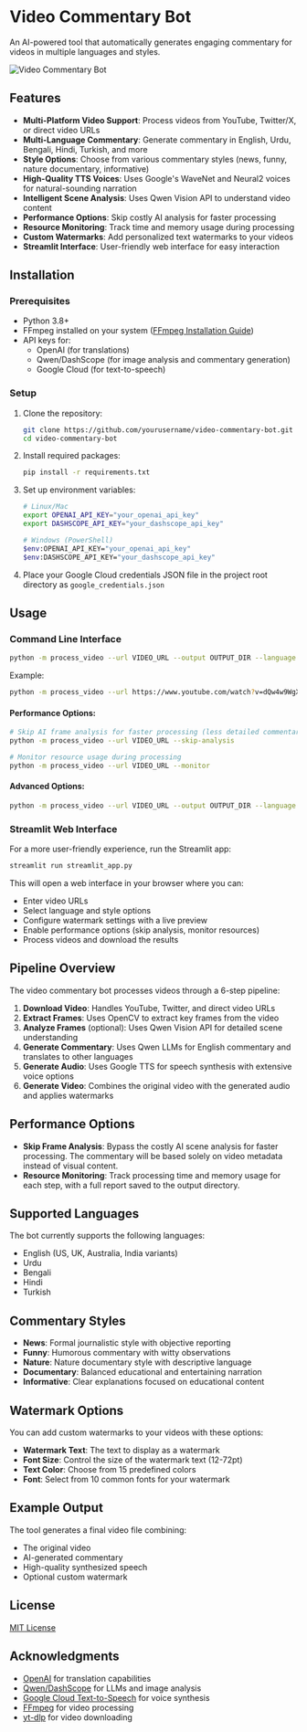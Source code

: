 # Video Commentary Bot

An AI-powered tool that automatically generates engaging commentary for videos in multiple languages and styles.

![Video Commentary Bot](https://img.shields.io/badge/Video%20Commentary-Bot-brightgreen)

## Features

- **Multi-Platform Video Support**: Process videos from YouTube, Twitter/X, or direct video URLs
- **Multi-Language Commentary**: Generate commentary in English, Urdu, Bengali, Hindi, Turkish, and more
- **Style Options**: Choose from various commentary styles (news, funny, nature documentary, informative)
- **High-Quality TTS Voices**: Uses Google's WaveNet and Neural2 voices for natural-sounding narration
- **Intelligent Scene Analysis**: Uses Qwen Vision API to understand video content
- **Performance Options**: Skip costly AI analysis for faster processing
- **Resource Monitoring**: Track time and memory usage during processing
- **Custom Watermarks**: Add personalized text watermarks to your videos
- **Streamlit Interface**: User-friendly web interface for easy interaction

## Installation

### Prerequisites

- Python 3.8+
- FFmpeg installed on your system ([FFmpeg Installation Guide](https://ffmpeg.org/download.html))
- API keys for:
  - OpenAI (for translations)
  - Qwen/DashScope (for image analysis and commentary generation)
  - Google Cloud (for text-to-speech)

### Setup

1. Clone the repository:
   ```bash
   git clone https://github.com/yourusername/video-commentary-bot.git
   cd video-commentary-bot
   ```

2. Install required packages:
   ```bash
   pip install -r requirements.txt
   ```

3. Set up environment variables:
   ```bash
   # Linux/Mac
   export OPENAI_API_KEY="your_openai_api_key"
   export DASHSCOPE_API_KEY="your_dashscope_api_key"
   
   # Windows (PowerShell)
   $env:OPENAI_API_KEY="your_openai_api_key"
   $env:DASHSCOPE_API_KEY="your_dashscope_api_key"
   ```

4. Place your Google Cloud credentials JSON file in the project root directory as `google_credentials.json`

## Usage

### Command Line Interface

```bash
python -m process_video --url VIDEO_URL --output OUTPUT_DIR --language LANGUAGE --style STYLE
```

Example:
```bash
python -m process_video --url https://www.youtube.com/watch?v=dQw4w9WgXcQ --output ./output --language en --style funny
```

#### Performance Options:

```bash
# Skip AI frame analysis for faster processing (less detailed commentary)
python -m process_video --url VIDEO_URL --skip-analysis

# Monitor resource usage during processing
python -m process_video --url VIDEO_URL --monitor
```

#### Advanced Options:

```bash
python -m process_video --url VIDEO_URL --output OUTPUT_DIR --language LANGUAGE --style STYLE --preserve-temp --no-cleanup --watermark-text "My Channel" --watermark-size 36 --watermark-color white --watermark-font "Arial" --skip-analysis --monitor
```

### Streamlit Web Interface

For a more user-friendly experience, run the Streamlit app:

```bash
streamlit run streamlit_app.py
```

This will open a web interface in your browser where you can:
- Enter video URLs
- Select language and style options
- Configure watermark settings with a live preview
- Enable performance options (skip analysis, monitor resources)
- Process videos and download the results

## Pipeline Overview

The video commentary bot processes videos through a 6-step pipeline:

1. **Download Video**: Handles YouTube, Twitter, and direct video URLs
2. **Extract Frames**: Uses OpenCV to extract key frames from the video
3. **Analyze Frames** (optional): Uses Qwen Vision API for detailed scene understanding
4. **Generate Commentary**: Uses Qwen LLMs for English commentary and translates to other languages
5. **Generate Audio**: Uses Google TTS for speech synthesis with extensive voice options
6. **Generate Video**: Combines the original video with the generated audio and applies watermarks

## Performance Options

- **Skip Frame Analysis**: Bypass the costly AI scene analysis for faster processing. The commentary will be based solely on video metadata instead of visual content.
- **Resource Monitoring**: Track processing time and memory usage for each step, with a full report saved to the output directory.

## Supported Languages

The bot currently supports the following languages:
- English (US, UK, Australia, India variants)
- Urdu
- Bengali
- Hindi
- Turkish

## Commentary Styles

- **News**: Formal journalistic style with objective reporting
- **Funny**: Humorous commentary with witty observations
- **Nature**: Nature documentary style with descriptive language
- **Documentary**: Balanced educational and entertaining narration
- **Informative**: Clear explanations focused on educational content

## Watermark Options

You can add custom watermarks to your videos with these options:
- **Watermark Text**: The text to display as a watermark
- **Font Size**: Control the size of the watermark text (12-72pt)
- **Text Color**: Choose from 15 predefined colors
- **Font**: Select from 10 common fonts for your watermark

## Example Output

The tool generates a final video file combining:
- The original video
- AI-generated commentary
- High-quality synthesized speech
- Optional custom watermark

## License

[MIT License](LICENSE)

## Acknowledgments

- [OpenAI](https://openai.com/) for translation capabilities
- [Qwen/DashScope](https://qianwen.aliyun.com/) for LLMs and image analysis
- [Google Cloud Text-to-Speech](https://cloud.google.com/text-to-speech) for voice synthesis
- [FFmpeg](https://ffmpeg.org/) for video processing
- [yt-dlp](https://github.com/yt-dlp/yt-dlp) for video downloading 